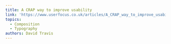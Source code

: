 ```yaml
---
title: A CRAP way to improve usability
link: 'https://www.userfocus.co.uk/articles/A_CRAP_way_to_improve_usability.html'
topics:
  - Composition
  - Typography
authors: David Travis
---
```


